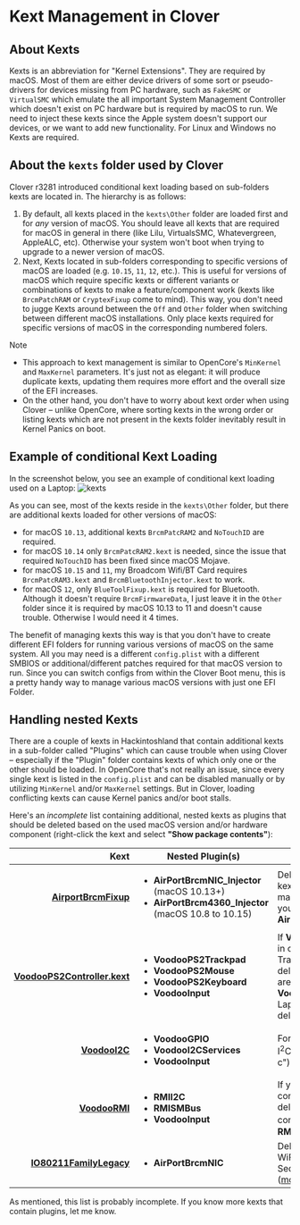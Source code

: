 # Kext Management in Clover

## About Kexts
Kexts is an abbreviation for "Kernel Extensions". They are required by macOS. Most of them are either device drivers of some sort or pseudo-drivers for devices missing from PC hardware, such as `FakeSMC` or `VirtualSMC` which emulate the all important System Management Controller which doesn't exist on PC hardware but is required by macOS to run. We need to inject these kexts since the Apple system doesn't support our devices, or we want to add new functionality. For Linux and Windows no Kexts are required.

## About the `kexts` folder used by Clover
Clover r3281 introduced conditional kext loading based on sub-folders kexts are located in. The hierarchy is as follows:

1. By default, all kexts placed in the `kexts\Other` folder are loaded first and for *any* version of macOS. You should leave all kexts that are required for macOS in general in there (like Lilu, VirtualsSMC, Whatevergreen, AppleALC, etc). Otherwise your system won't boot when trying to upgrade to a newer version of macOS.
2. Next, Kexts located in sub-folders corresponding to specific versions of macOS are loaded (e.g. `10.15`, `11`, `12`, etc.). This is useful for versions of macOS which require specific kexts or different variants or combinations of kexts to make a feature/component work (kexts like `BrcmPatchRAM` or `CryptexFixup` come to mind). This way, you don't need to jugge Kexts around between the `Off` and `Other` folder when switching between different macOS installations. Only place kexts required for specific versions of macOS in the corresponding numbered folers.

> [!NOTE]
> 
> - This approach to kext management is similar to OpenCore's `MinKernel` and `MaxKernel` parameters. It's just not as elegant: it will produce duplicate kexts, updating them requires more effort and the overall size of the EFI increases. 
> - On the other hand, you don't have to worry about kext order when using Clover – unlike OpenCore, where sorting kexts in the wrong order or listing kexts which are not present in the kexts folder inevitably result in Kernel Panics on boot.

## Example of conditional Kext Loading
In the screenshot below, you see an example of conditional kext loading used on a Laptop:
![kexts](https://user-images.githubusercontent.com/76865553/147611657-b56b13b3-0b5b-440e-9eb8-3a48849d903f.png)

As you can see, most of the kexts reside in the `kexts\Other` folder, but there are additional kexts loaded for other versions of macOS:

- for macOS `10.13`, additional kexts `BrcmPatcRAM2` and `NoTouchID` are required.
- for macOS `10.14` only `BrcmPatcRAM2.kext` is needed, since the issue that required `NoTouchID` has been fixed since macOS Mojave.
- for macOS `10.15` and `11`, my Broadcom Wifi/BT Card requires `BrcmPatcRAM3.kext` and `BrcmBluetoothInjector.kext` to work.
- for macOS `12`, only `BlueToolFixup.kext` is required for Bluetooth. Although it doesn't require `BrcmFirmwareData`, I just leave it in the `Other` folder since it is required by macOS 10.13 to 11 and doesn't cause trouble. Otherwise I would need it 4 times.

The benefit of managing kexts this way is that you don't have to create different EFI folders for running various versions of macOS on the same system. All you may need is a different `config.plist` with a different SMBIOS or additional/different patches required for that macOS version to run. Since you can switch configs from within the Clover Boot menu, this is a pretty handy way to manage various macOS versions with just one EFI Folder.

## Handling nested Kexts
There are a couple of kexts in Hackintoshland that contain additional kexts in a sub-folder called "Plugins" which can cause trouble when using Clover – especially if the "Plugin" folder contains kexts of which only one or the other should be loaded. In OpenCore that's not really an issue, since every single kext is listed in the `config.plist` and can be disabled manually or by utilizing `MinKernel` and/or `MaxKernel` settings. But in Clover, loading conflicting kexts can cause Kernel panics and/or boot stalls.

Here's an *incomplete* list containing additional, nested kexts as plugins that should be deleted based on the used macOS version and/or hardware component (right-click the kext and select **"Show package contents"**):

Kext | Nested Plugin(s) | Info/Action
----:|-----------|-------------
[**AirportBrcmFixup**](https://github.com/acidanthera/AirportBrcmFixup) | <ul><li>**AirPortBrcmNIC_Injector** (macOS 10.13+)<li> **AirPortBrcm4360_Injector** (macOS 10.8 to 10.15)| Delete the *incompatible* kext. E.g. if you want to use macOS Big Sur or newer, you must delete **AirPortBrcm4360_Injector**!
[**VoodooPS2Controller.kext**](https://github.com/acidanthera/VoodooPS2) | <ul><li>**VoodooPS2Trackpad** <li> **VoodooPS2Mouse** <li> **VoodooPS2Keyboard** <li> **VoodooInput** | If **VoodooInput** is included in other kexts for TrackPads as well, then delete it. Prime examples are **VoodooI2C** and **VoodooRMI**. On modern Laptos, you can usually delete **PS2Mouse** as well. 
[**VoodooI2C**](https://github.com/VoodooI2C/VoodooI2C/releases) |<ul><li>**VoodooGPIO** <li> **VoodooI2CServices** <li> **VoodooInput** | For Trackpads cotrolled via I<sup>2</sup>C (pronounced "I squared c").
[**VoodooRMI**](https://github.com/VoodooSMBus/VoodooRMI) | <ul><li> **RMII2C**  <li> **RMISMBus** <li> **VoodooInput** | If your TrackPad is controlled via SMBUS, delete RMII2C, if it is controlled vai  I<sup>2</sup>C, delete **RMII2C**.
[**IO80211FamilyLegacy**](https://github.com/dortania/OpenCore-Legacy-Patcher/tree/main/payloads/Kexts/Wifi) | <ul> <li>**AirPortBrcmNIC** | Delete when using an **Intel** WiFi Card in macOS Sequoia with **AirportItlwm** ([more details](https://github.com/5T33Z0/OC-Little-Translated/blob/main/14_OCLP_Wintel/Enable_Features/AirportItllwm_Sequoia.md)). 

As mentioned, this list is probably incomplete. If you know more kexts that contain plugins, let me know.
